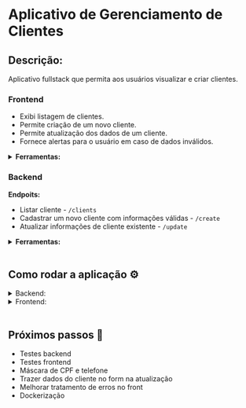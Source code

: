 # Aplicativo de Gerenciamento de Clientes

## Descrição:

Aplicativo fullstack que permita aos usuários visualizar e criar clientes.

<h3><strong>Frontend</strong></h3>

- Exibi listagem de clientes.
- Permite criação de um novo cliente.
- Permite atualização dos dados de um cliente.
- Fornece alertas para o usuário em caso de dados inválidos.

<details>
<summary><strong>Ferramentas:</strong></summary>

[Vite](https://vitejs.dev/) <br>
[React](https://react.dev/) <br>
[React Router](https://reactrouter.com/en/main) <br>
[React Icons](https://react-icons.github.io/react-icons/) <br>
[CSS](https://www.w3.org/Style/CSS/Overview.en.html) <br>
[TypeScript](https://www.typescriptlang.org/) <br>
</details>

<h3><strong>Backend</strong></h3>

**Endpoits:**
- Listar cliente - `/clients`
- Cadastrar um novo cliente com informações válidas - `/create`
- Atualizar informações de cliente existente - `/update`

<details>
<summary><strong>Ferramentas:</strong></summary>

Banco: [SQLite](https://www.sqlite.org/index.html), [Prisma](https://www.prisma.io/) <br>
Linguagem: [Nodejs](https://nodejs.org/it), [TypeScript](https://www.typescriptlang.org/) <br>
Framework web: [Express](https://expressjs.com/pt-br/) <br>
Validação: [Zod](https://zod.dev/), [cpf-cnpj-validator](https://www.npmjs.com/package/cpf-cnpj-validator) <br>
Tratamento erros assíncronos: [Express-async-errors](https://www.npmjs.com/package/express-async-errors)<br>

</details>
<br>

<h2>Como rodar a aplicação ⚙️</h2>

<details>
<summary>Backend:</summary>

Entre na pasta backend:
```
cd backend
```
Instale as depenências:
```
npm install
```
Rode a aplicação:
```
npm run dev
```
URL base: `localhost:3001`

Body rotas POST e PUT:
```
{
    "name": "Bell-mère",
    "email": "bell@gmail.com",
    "cpf": "21219458066",
    "status": "Desativado"
}
```
</details>

<details>
<summary>Frontend:</summary>

Entre na pasta frontend:
```
cd frontend
```
Instale as depenências:
```
npm install
```
Rode a aplicação:
```
npm run dev
```

Vá para `http://localhost:5173/` no navegador.

<br>
</details>
<br>

## Próximos passos 👣
- Testes backend
- Testes frontend
- Máscara de CPF e telefone
- Trazer dados do cliente no form na atualização
- Melhorar tratamento de erros no front
- Dockerização
